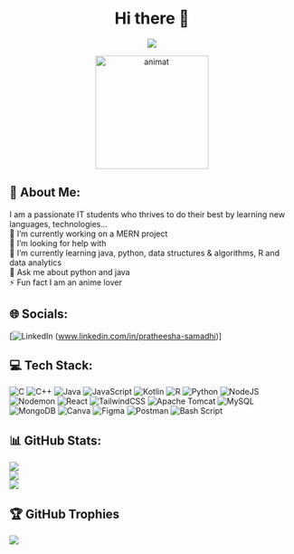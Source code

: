   <!-- Centered Header and View Count -->
<div align="center">

# Hi there 👋  

[![](https://visitcount.itsvg.in/api?id=Pratheesha100&icon=1&color=6)](https://visitcount.itsvg.in)

</div>

<!-- Centered GIF with Increased Size -->
<div align="center">
  <img src="https://github.com/user-attachments/assets/45e4118f-e863-4941-8124-b9a17f597ba2" alt="animat" width= "200"

</div>
</div>

<!--
Here are some ideas to get you started:

- 🔭 I’m currently working on ...
- 🌱 I’m currently learning ...
- 👯 I’m looking to collaborate on ...
- 🤔 I’m looking for help with ...
- 💬 Ask me about ...
- 📫 How to reach me: ...
- 😄 Pronouns: ...
- ⚡ Fun fact: ...
-->

## 💫 About Me:
I am a passionate IT students who thrives to do their best by learning new languages, technologies...<br>🔭 I’m currently working on a MERN project<br>🤝 I’m looking for help with<br>🌱 I’m currently learning java, python, data structures & algorithms, R and data analytics<br>💬 Ask me about python and java<br>⚡ Fun fact I am an anime lover


## 🌐 Socials:
[![LinkedIn](https://img.shields.io/badge/LinkedIn-%230077B5.svg?logo=linkedin&logoColor=white) (www.linkedin.com/in/pratheesha-samadhi)]

## 💻 Tech Stack:
![C](https://img.shields.io/badge/c-%2300599C.svg?style=flat&logo=c&logoColor=white) ![C++](https://img.shields.io/badge/c++-%2300599C.svg?style=flat&logo=c%2B%2B&logoColor=white) ![Java](https://img.shields.io/badge/java-%23ED8B00.svg?style=flat&logo=openjdk&logoColor=white) ![JavaScript](https://img.shields.io/badge/javascript-%23323330.svg?style=flat&logo=javascript&logoColor=%23F7DF1E) ![Kotlin](https://img.shields.io/badge/kotlin-%237F52FF.svg?style=flat&logo=kotlin&logoColor=white) ![R](https://img.shields.io/badge/r-%23276DC3.svg?style=flat&logo=r&logoColor=white) ![Python](https://img.shields.io/badge/python-3670A0?style=flat&logo=python&logoColor=ffdd54) ![NodeJS](https://img.shields.io/badge/node.js-6DA55F?style=flat&logo=node.js&logoColor=white) ![Nodemon](https://img.shields.io/badge/NODEMON-%23323330.svg?style=flat&logo=nodemon&logoColor=%BBDEAD) ![React](https://img.shields.io/badge/react-%2320232a.svg?style=flat&logo=react&logoColor=%2361DAFB) ![TailwindCSS](https://img.shields.io/badge/tailwindcss-%2338B2AC.svg?style=flat&logo=tailwind-css&logoColor=white) ![Apache Tomcat](https://img.shields.io/badge/apache%20tomcat-%23F8DC75.svg?style=flat&logo=apache-tomcat&logoColor=black) ![MySQL](https://img.shields.io/badge/mysql-4479A1.svg?style=flat&logo=mysql&logoColor=white) ![MongoDB](https://img.shields.io/badge/MongoDB-%234ea94b.svg?style=flat&logo=mongodb&logoColor=white) ![Canva](https://img.shields.io/badge/Canva-%2300C4CC.svg?style=flat&logo=Canva&logoColor=white) ![Figma](https://img.shields.io/badge/figma-%23F24E1E.svg?style=flat&logo=figma&logoColor=white) ![Postman](https://img.shields.io/badge/Postman-FF6C37?style=flat&logo=postman&logoColor=white) ![Bash Script](https://img.shields.io/badge/bash_script-%23121011.svg?style=flat&logo=gnu-bash&logoColor=white)

## 📊 GitHub Stats:

![](https://github-readme-stats.vercel.app/api?username=Pratheesha100&theme=tokyonight&hide_border=false&include_all_commits=false&count_private=false)<br/>
![](https://github-readme-streak-stats.herokuapp.com/?user=Pratheesha100&theme=tokyonight&hide_border=false)<br/>
![](https://github-readme-stats.vercel.app/api/top-langs/?username=Pratheesha100&theme=tokyonight&hide_border=false&include_all_commits=false&count_private=false&layout=compact)

## 🏆 GitHub Trophies
![](https://github-profile-trophy.vercel.app/?username=Pratheesha100&theme=radical&no-frame=false&no-bg=true&margin-w=4)



<!-- Proudly created with GPRM ( https://gprm.itsvg.in ) -->
